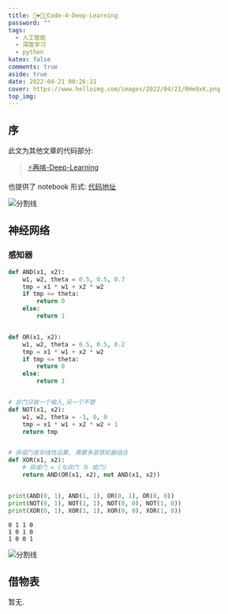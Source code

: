 ```yaml
---
title: 👩‍❤️‍💋‍👨Code-4-Deep-Learning
password: ""
tags:
  - 人工智能
  - 深度学习
  - python
katex: false
comments: true
aside: true
date: 2022-04-21 00:26:11
cover: https://www.helloimg.com/images/2022/04/21/RHe8xK.png
top_img:
---
```


<!--
 * @?: *********************************************************************
 * @Author: Weidows
 * @LastEditors: Weidows
 * @LastEditTime: 2022-04-20 23:11:24
 * @FilePath: \Blog-private\scaffolds\post.md
 * @Description:
 * @!: *********************************************************************
-->

## 序

此文为其他文章的代码部分:

> [⚡再啃-Deep-Learning](../../../python/AI/DL)

也提供了 notebook 形式: [代码地址](https://github.com/Weidows-projects/public-post/blob/main/notebook/DL/DL.ipynb)

<a>![分割线](https://fastly.jsdelivr.net/gh/Weidows/Images/img/divider.png)</a>


## 神经网络

### 感知器



```python
def AND(x1, x2):
    w1, w2, theta = 0.5, 0.5, 0.7
    tmp = x1 * w1 + x2 * w2
    if tmp <= theta:
        return 0
    else:
        return 1


def OR(x1, x2):
    w1, w2, theta = 0.5, 0.5, 0.2
    tmp = x1 * w1 + x2 * w2
    if tmp <= theta:
        return 0
    else:
        return 1


# 非门只取一个输入,另一个不管
def NOT(x1, x2):
    w1, w2, theta = -1, 0, 0
    tmp = x1 * w1 + x2 * w2 + 1
    return tmp


# 异或门是非线性运算, 需要多层感知器组合
def XOR(x1, x2):
    # 异或门 = (与非门 与 或门)
    return AND(OR(x1, x2), not AND(x1, x2))


print(AND(0, 1), AND(1, 1), OR(0, 1), OR(0, 0))
print(NOT(0, 1), NOT(1, 1), NOT(0, 0), NOT(1, 0))
print(XOR(0, 1), XOR(1, 1), XOR(0, 0), XOR(1, 0))

```

    0 1 1 0
    1 0 1 0
    1 0 0 1


<a>![分割线](https://fastly.jsdelivr.net/gh/Weidows/Images/img/divider.png)</a>

## 借物表

暂无.
